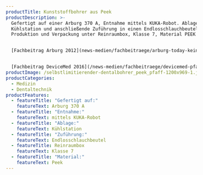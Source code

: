 ```yaml
---
productTitle: Kunststoffbohrer aus Peek
productDescription: >-
  Gefertigt auf einer Arburg 370 A, Entnahme mittels KUKA-Robot. Ablage in einer
  Kühlstation und anschließende Zuführung in einen Endlosschlauchbeutel,
  Produktion und Verpackung unter Reinraumbox, Klasse 7, Material PEEK


  [F﻿achbeitrag Arburg 2012](news-medien/fachbeitraege/arburg-today-keine-angst-vorm-bohren/)


  [F﻿achbeitrag DeviceMed 2016](/news-medien/fachbeitraege/devicemed-pfaffs-peek-rosenbohrer)
productImage: /selbstlimitierender-dentalbohrer_peek_pfaff-1200x969-1.jpg
productCategories:
  - Medizin
  - Dentaltechnik
productFeatures:
  - featureTitle: "Gefertigt auf:"
    featureText: Arburg 370 A
  - featureTitle: "Entnahme:"
    featureText: mittels KUKA-Robot
  - featureTitle: "Ablage:"
    featureText: Kühlstation
  - featureTitle: "Zuführung:"
    featureText: Endlosschlauchbeutel
  - featureTitle: Reinraumbox
    featureText: Klasse 7
  - featureTitle: "Material:"
    featureText: Peek
---
```

